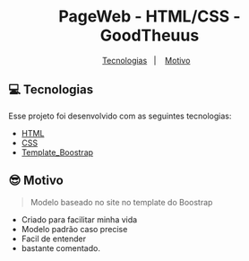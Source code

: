 <h1 align="center">PageWeb - HTML/CSS - GoodTheuus</h1>

<p align="center">
  <a href="#-tecnologias">Tecnologias</a>&nbsp;&nbsp;&nbsp;|&nbsp;&nbsp;&nbsp;
  <a href="#-motivo">Motivo</a>&nbsp;&nbsp;&nbsp;
</p>

## 💻 Tecnologias

Esse projeto foi desenvolvido com as seguintes tecnologias:

- [HTML](https://developer.mozilla.org/pt-BR/docs/Web/HTML)
- [CSS](https://developer.mozilla.org/pt-BR/docs/Web/CSS)
- [Template_Boostrap](https://bootstrapmade.com/demo/OnePage/)

## 😎 Motivo

> Modelo baseado no site no template do Boostrap
- Criado para facilitar minha vida
- Modelo padrão caso precise
- Facil de entender
- bastante comentado.